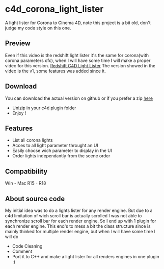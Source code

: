 # c4d_corona_light_lister
A light lister for Corona to Cinema 4D, note this project is a bit old, don't judge my code style on this one.

## Preview
Even if this video is the redshift light lister it's the same for corona(with corona parameters ofc), when I will have some time I will make a proper video for this version.
[Redshift C4D Light Lister](https://vimeo.com/213734948)
The version showed in the video is the v1, some features was added since it.

## Download
You can download the actual version on github or if you prefer a zip [here](http://graphos.xyz/files/Plugin/graph_corona_light_lister/graph_corona_lightlister.zip)
- Unizip in your c4d plugin folder
- Enjoy !

## Features
- List all corona lights
- Acces to all light parameter throught an UI
- Easily choose wich parameter to display in the UI
- Order lights independantly from the scene order

## Compatibility
 Win - Mac
 R15 - R18

## About source code
My initial idea was to do a lights lister for any render engine. 
But due to a c4d limitation of wich scroll bar is actually scrolled I was not able to synchronize scroll bar for each render engine.
So I end up with 1 plugin for each render engine.
This end's to mess a bit the class structure since is mainly thinked for multiple render engine, but when I will have some time I will do 
- Code Cleaning
- Comment
- Port it to C++ and make a light lister for all renders engines in one plugin :)
